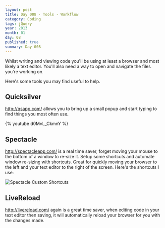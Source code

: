 ```yaml
---
layout: post
title: Day 008 - Tools - Workflow
category: Coding
tags: jQuery
year: 2013
month: 01
day: 08
published: true
summary: Day 008
---
```


Whilst writing and viewing code you'll be using at least a browser and most likely a text editor.
You'll also need a way to open and navigate the files you're working on.

Here's some tools you may find useful to help.


## Quicksilver

<http://qsapp.com/> allows you to bring up a small popup and start typing to find things you most often use.

{% youtube d0MvL_CkmnY %}


## Spectacle

<http://spectacleapp.com/> is a real time saver, forget moving your mouse to the bottom of a window to re-size it. Setup some shortcuts and automate window re-sizing with shortcuts. Great for quickly moving your browser to the left and your text editor to the right of the screen. Here's the shortcuts I use:

<img src="http://farm9.staticflickr.com/8515/8373621900_cd0ae36461_o.png" alt="Spectacle Custom Shortcuts">


## LiveReload

<http://livereload.com/> again is a great time saver, when editing code in your text editor then saving, it will automatically reload your browser for you with the changes made.